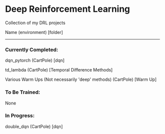 # Deep Reinforcement Learning
Collection of my DRL projects

Name (environment) [folder]

---

### Currently Completed:

dqn_pytorch (CartPole) [dqn]

td_lambda (CartPole) [Temporal Difference Methods]

Various Warm Ups (Not necessarily 'deep' methods) (CartPole) [Warm Up]

### To Be Trained:

None

### In Progress:

double_dqn (CartPole) [dqn]
